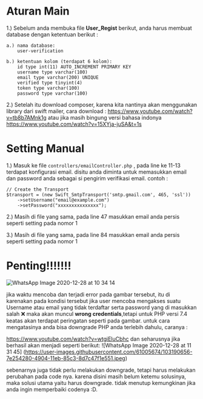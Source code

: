 # Aturan Main
1.) Sebelum anda membuka file **User_Regist** berikut, anda harus membuat database dengan ketentuan berikut :

    a.) nama database:
        user-verification

    b.) ketentuan kolom (terdapat 6 kolom):
        id type int(11) AUTO_INCREMENT PRIMARY KEY
        username type varchar(100)
        email type varchar(200) UNIQUE
        verified type tinyint(4)
        token type varchar(100)
        password type varchar(100)

2.) Setelah itu download composer, karena kita nantinya akan menggunakan library dari swift mailer, cara download : https://www.youtube.com/watch?v=tb8b7AMnk1g atau jika masih bingung versi bahasa indonya https://www.youtube.com/watch?v=15XYja-juSA&t=1s

# Setting Manual 
1.) Masuk ke file `controllers/emailController.php` , pada line ke 11-13 terdapat konfigurasi email. disitu anda diminta untuk memasukkan email dan password anda sebagai si pengirim verifikasi email. contoh :

    // Create the Transport
    $transport = (new Swift_SmtpTransport('smtp.gmail.com', 465, 'ssl'))
        ->setUsername("email@example.com")
        ->setPassword("xxxxxxxxxxxxxxx");

2.) Masih di file yang sama, pada line 47 masukkan email anda persis seperti setting pada nomor 1

3.) Masih di file yang sama, pada line 84 masukkan email anda persis seperti setting pada nomor 1


# Penting!!!!!!!
![WhatsApp Image 2020-12-28 at 10 34 14](https://user-images.githubusercontent.com/61005674/103190503-d4de4c80-4903-11eb-9001-60db00075f9e.jpeg)

jika waktu mencoba dan terjadi error pada gambar tersebut, itu di karenakan pada kondisi tersebut jika user mencoba mengakses suatu Username atau email yang tidak terdaftar serta password yang di masukkan salah ❌ maka akan muncul **wrong credentials**,tetapi untuk PHP versi 7.4 keatas akan terdapat peringatan seperti pada gambar. untuk cara mengatasinya anda bisa downgrade PHP anda terlebih dahulu, caranya : 

https://www.youtube.com/watch?v=wtgiEluCbhc
dan seharusnya jika berhasil akan menjadi seperti berikut: 
![WhatsApp Image 2020-12-28 at 11 31 45]
(https://user-images.githubusercontent.com/61005674/103190656-7e254280-4904-11eb-85c3-8d7c47f1e551.jpeg)

sebenarnya juga tidak perlu melakukan downgrade, tetapi harus melakukan perubahan pada code nya. karena disini masih belum ketemu solusinya, maka solusi utama yaitu harus downgrade. tidak menutup kemungkinan jika anda ingin memperbaiki codenya :D.
